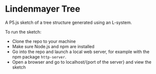 # Lindenmayer Tree

A P5.js sketch of a tree structure generated using an L-system.

To run the sketch:
- Clone the repo to your machine
- Make sure Node.js and npm are installed
- Go into the repo and launch a local web server, for example with the npm package `http-server`.
- Open a browser and go to localhost/{port of the server} and view the sketch

